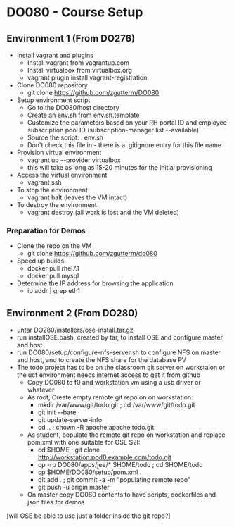 # DO080 - Course Setup

## Environment 1 (From DO276)

* Install vagrant and plugins
  * Install vagrant from vagrantup.com
  * Install virtualbox from virtualbox.org
  * vagrant plugin install vagrant-registration
* Clone DO080 repository
  * git clone https://github.com/zgutterm/DO080
* Setup environment script
  * Go to the DO080/host directory
  * Create an env.sh from env.sh.template
  * Customize the parameters based on your RH portal ID and employee subscription pool ID (subscription-manager list --available)
  * Source the script: . env.sh
  * Don't check this file in - there is a .gitignore entry for this file name
* Provision virtual environment 
  * vagrant up --provider virtualbox
  * this will take as long as 15-20 minutes for the initial provisioning
* Access the virtual environment
  * vagrant ssh
* To stop the environment
  * vagrant halt (leaves the VM intact)
* To destroy the environment
  * vagrant destroy (all work is lost and the VM deleted)

### Preparation for Demos
* Clone the repo on the VM
  * git clone https://github.com/zgutterm/do080
* Speed up builds
  * docker pull rhel7.1
  * docker pull mysql
* Determine the IP address for browsing the application
  * ip addr | grep eth1

## Environment 2 (From DO280)

* untar DO280/installers/ose-install.tar.gz
* run installOSE.bash, created by tar, to install OSE and configure master and host
* run DO080/setup/configure-nfs-server.sh to configure NFS on master and host, and to create the NFS share for the database PV
* The todo project has to be on the classroom git server on workstaion or the ucf environment needs internet access to get it from github
  * Copy DO080 to f0 and workstation vm using a usb driver or whatever
  * As root, Create empty remote git repo on on workstation:
    * mkdir /var/www/git/todo.git ; cd /var/www/git/todo.git
    * git init --bare
    * git update-server-info
    * cd .. ; chown -R apache:apache todo.git
  * As student, populate the remote git repo on workstation and replace pom.xml with one suitable for OSE S2I:
    * cd $HOME ; git clone http://workstation.pod0.example.com/todo.git
    * cp -rp DO080/apps/jee/* $HOME/todo ; cd $HOME/todo
    * cp $HOME/DO080/setup/pom.xml .
    * git add . ; git commit -a -m "populating remote repo"
    * git push -u origin master
  * On master copy DO080 contents to have scripts, dockerfiles and json files for demos

[will OSE be able to use just a folder inside the git repo?]


